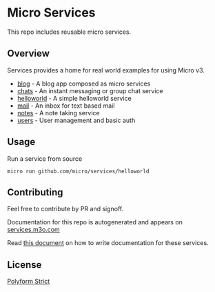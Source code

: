 # Micro Services

This repo includes reusable micro services.

## Overview

Services provides a home for real world examples for using Micro v3.

- [blog](blog) - A blog app composed as micro services
- [chats](chats) - An instant messaging or group chat service
- [helloworld](helloworld) - A simple helloworld service
- [mail](mail) - An inbox for text based mail
- [notes](notes) - A note taking service
- [users](users) - User management and basic auth

## Usage

Run a service from source

```
micro run github.com/micro/services/helloworld
```

## Contributing

Feel free to contribute by PR and signoff.

Documentation for this repo is autogenerated and appears on [services.m3o.com](https://services.m3o.com)

Read [this document](cmd/docgen/README.md) on how to write documentation for these services.

## License

[Polyform Strict](https://polyformproject.org/licenses/strict/1.0.0/)

